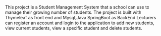 This project is a Student Management System that a school can use to manage their growing number of students.
The project is built with Thymeleaf as front end and Mysql,Java SpringBoot as BackEnd
Lecturers can register an account and login to the application to add new students, 
view current students, view a specific student and delete students.
